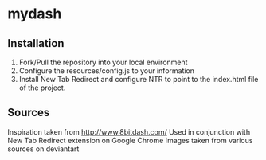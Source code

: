 # mydash

## Installation
1. Fork/Pull the repository into your local environment
2. Configure the resources/config.js to your information
3. Install New Tab Redirect and configure NTR to point to the index.html file of the project.


## Sources
Inspiration taken from http://www.8bitdash.com/
Used in conjunction with New Tab Redirect extension on Google Chrome
Images taken from various sources on deviantart